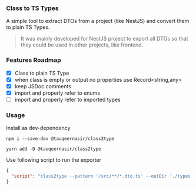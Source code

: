 ### Class to TS Types

A simple tool to extract DTOs from a project (like NestJS) and convert them to plain TS Types.

> It was mainly developed for NestJS project to export all DTOs so that they could be used in other projects, like frontend.

### Features Roadmap

- [x] Class to plain TS Type
- [x] when class is empty or output no properties use Record<string,any>
- [x] keep JSDoc comments
- [x] import and properly refer to enums
- [ ] import and properly refer to imported types

### Usage

Install as dev-dependency

```
npm i --save-dev @tauqeernasir/class2type

yarn add -D @tauqeernasir/class2type
```

Use following script to run the exporter

```json
{
  "script": "class2type --pattern '/src/**/*.dto.ts' --outDir './types' --outFile 'dist-types.ts' --namespace 'projectName'"
}
```

